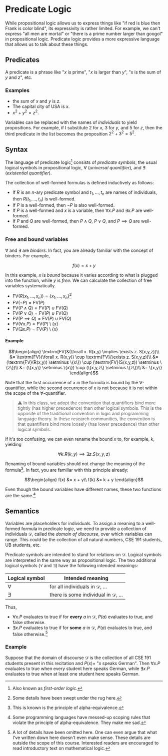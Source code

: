 # Predicate Logic

While propositional logic allows us to express things like "if red is blue then Frank is color blind", its expressivity is rather limited.
For example, we can't express "all men are mortal" or "there is a prime number larger than googol" in propositional logic.
Predicate logic provides a more expressive language that allows us to talk about these things.

## Predicates

A predicate is a phrase like "$`x`$ is prime", "$`x`$ is larger than $`y`$", "$`x`$ is the sum of $`y`$ and $`z`$", etc.

### Examples

- the sum of $x$ and $y$ is $z$.
- The capital city of USA is $x$.
- $x^{2} + y^{2} = z^{2}$.

Variables can be replaced with the names of *individuals* to yield propositions.
For example, if I substitute $2$ for $x$, $3$ for $y$, and $5$ for $z$, then the third predicate in the list becomes the proposition $2^{2} + 3^{2} = 5^{2}$.

## Syntax

The language of predicate logic[^1] consists of *predicate symbols*, the usual logical symbols in propositional logic, $`\forall`$ (*universal quantifier*), and $`\exists`$ (*existential quantifier*).

The collection of well-formed formulas is defined inductively as follows:
- If $`R`$ is an $`n`$-ary predicate symbol and $`t_{1},\ldots,t_{n}`$ are names of individuals, then $`R(t_{1},\ldots,t_{n})`$ is well-formed.
- If $`P`$ is a well-formed, then $`\lnot P`$ is also well-formed.
- If $`P`$ is a well-formed and $`x`$ is a variable, then $`\forall x.P`$ and $`\exists x.P`$ are well-formed.
- If $`P`$ and $`Q`$ are well-formed, then $`P \land Q`$, $`P \lor Q`$, and $`P \implies Q`$ are well-formed.

### Free and bound variables

$`\forall`$ and $`\exists`$ are *binders*.
In fact, you are already familiar with the concept of binders.
For example,
```math
  f(x) = x + y
```
In this example, $`x`$ is *bound* because it varies according to what is plugged into the function, while $`y`$ is *free*.
We can calculate the collection of free variables systematically.
- $`\textrm{FV}(R(x_{1},\ldots,x_{n})) = \{x_{1},\ldots,x_{n}\}`$[^3]
- $`\textrm{FV}(\lnot P) = \textrm{FV}(P)`$
- $`\textrm{FV}(P \land Q) = \textrm{FV}(P) \cup \textrm{FV}(Q)`$
- $`\textrm{FV}(P \lor Q) = \textrm{FV}(P) \cup \textrm{FV}(Q)`$
- $`\textrm{FV}(P \implies Q) = \textrm{FV}(P) \cup \textrm{FV}(Q)`$
- $`\textrm{FV}(\forall x.P) = \textrm{FV}(P) \setminus \{x\}`$
- $`\textrm{FV}(\exists x.P) = \textrm{FV}(P) \setminus \{x\}`$

#### Example

```math
\begin{align}
    \textrm{FV}&(\forall x. R(x,y) \implies \exists z. S(x,y,z))\\
    &= \textrm{FV}(\forall x. R(x,y)) \cup \textrm{FV}(\exists z. S(x,y,z))\\
    &= (\textrm{FV}(R(x,y)) \setminus \{x\}) \cup (\textrm{FV}(S(x,y,z)) \setminus \{z\})\\
    &= (\{x,y\} \setminus \{x\}) \cup (\{x,y,z\} \setminus \{z\})\\
    &= \{x,y\}
\end{align}
```

Note that the first occurrence of $`x`$ in the formula is bound by the $\forall$-quantifier, while the second occurrence of $`x`$ is not because it is not within the scope of the $`\forall`$-quantifier.

> :warning: In this class, we adopt the convention that quantifiers bind more tightly (has higher precedence) than other logical symbols.
> This is the opposite of the traditional convention in logic and programming language theory.
> In these research communities, the convention is that quantifiers bind more loosely (has lower precedence) than other logical symbols.

If it's too confusing, we can even rename the bound $`x`$ to, for example, $`k`$, yielding
```math
    \forall k. R(k,y) \implies \exists z. S(x,y,z)
```
Renaming of bound variables should not change the meaning of the formula[^4].
In fact, you are familiar with this principle already:
```math
\begin{align}
    f(x) &= x + y\\
    f(k) &= k + y
\end{align}
```
Even though the bound variables have different names, these two functions are the same.[^5]

## Semantics

Variables are placeholders for individuals.
To assign a meaning to a well-formed formula in predicate logic, we need to provide a collection of individuals $`\mathcal{D}`$, called the *domain of discourse*, over which variables can range.
This could be the collection of all natural numbers, CSE 191 students, UB students, etc.

Predicate symbols are intended to stand for relations on $`\mathcal{D}`$.
Logical symbols are interpreted in the same way as propositional logic.
The two additional logical symbols ($`\forall`$ and $`\exists`$) have the following intended meanings:

| Logical symbol | Intended meaning                                 |
|----------------|--------------------------------------------------|
| $`\forall`$    | for all individuals in $`\mathcal{D}`$, ...      |
| $`\exists`$    | there is some individual in $`\mathcal{D}`$, ... |

Thus,

- $`\forall x. P`$ evaluates to true if for **every** $`a`$ in $`\mathcal{D}`$, $`P(a)`$ evaluates to true, and false otherwise.
- $`\exists x. P`$ evaluates to true if for **some** $`a`$ in $`\mathcal{D}`$, $`P(a)`$ evaluates to true, and false otherwise.[^6]

### Example

Suppose that the domain of discourse $`\mathcal{D}`$ is the collection of all CSE 191 students present in this recitation and $`P(x) =`$ "$`x`$ speaks German".
Then $`\forall x. P`$ evaluates to true when every student here speaks German, while $`\exists x. P`$ evaluates to true when at least one student here speaks German.

[^1]: Also known as *first-order logic*.
[^3]: Some details have been swept under the rug here.
[^4]: This is known is the principle of alpha-equivalence.
[^5]: Some programming languages have messed-up scoping rules that violate the principle of alpha-equivalence. They make me sad.
[^6]: A lot of details have been omitted here. One can even argue that what I've written down here doesn't even make sense. These details are outside the scope of this course. Interested readers are encouraged to read introductory text on mathematical logic.
